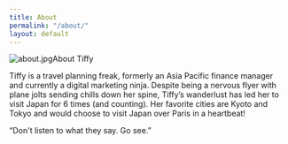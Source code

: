 ```yaml
---
title: About
permalink: "/about/"
layout: default
---
```


![about.jpg](/uploads/about.jpg)About Tiffy


Tiffy is a travel planning freak, formerly an Asia Pacific finance manager and currently a digital marketing ninja. Despite being a nervous flyer with plane jolts sending chills down her spine, Tiffy’s wanderlust has led her to visit Japan for 6 times (and counting). Her favorite cities are Kyoto and Tokyo and would choose to visit Japan over Paris in a heartbeat!


“Don't listen to what they say. Go see.”